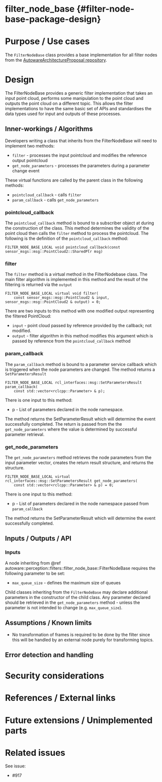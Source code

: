 filter_node_base {#filter-node-base-package-design}
===========


# Purpose / Use cases
<!-- Required -->
<!-- Things to consider:
    - Why did we implement this feature? -->

The `FilterNodeBase` class provides a base implementation for all filter nodes from the
[AutowareArchitectureProposal repository](https://github.com/tier4/AutowareArchitectureProposal.iv).

# Design
<!-- Required -->
<!-- Things to consider:
    - How does it work? -->

The FilterNodeBase provides a generic filter implementation that takes an input point cloud,
performs some manipulation to the point cloud and outputs the point cloud on a different topic.
This allows the filter implementations to have the same basic set of APIs and standardises
the data types used for input and outputs of these processes.

## Inner-workings / Algorithms
<!-- If applicable -->
Developers writing a class that inherits from the FilterNodeBase will need to implement two methods:
 * `filter` - processes the input pointcloud and modifies the reference output pointcloud
 * `get_node_parameters` - processes the parameters during a parameter change event

These virtual functions are called by the parent class in the following methods:
 * `pointcloud_callback` - calls `filter`
 * `param_callback` - calls `get_node_parameters`

### pointcloud_callback

The `pointcloud_callback` method is bound to a subscriber object at during the construction of the
class. This method determines the validity of the point cloud then calls the `filter` method to
process the pointcloud. The following is the definition of the `pointcloud_callback` method:

```{cpp}
FILTER_NODE_BASE_LOCAL void pointcloud_callback(const sensor_msgs::msg::PointCloud2::SharedPtr msg)
```

### filter

The `filter` method is a virtual method in the FilterNodebase class. The main filter algorithm is
implemented in this method and the result of the filtering is returned via the `output`

```{cpp}
FILTER_NODE_BASE_LOCAL virtual void filter(
    const sensor_msgs::msg::PointCloud2 & input, sensor_msgs::msg::PointCloud2 & output) = 0;
```

There are two inputs to this method with one modified output representing the filtered PointCloud:
- `input` - point cloud passed by reference provided by the callback; not modified. 
- `output` - filter algorithm in this method modifies this argument which is passed by reference
from the `pointcloud_callback` method

### param_callback

The `param_callback` method is bound to a parameter service callback which is triggered when the
node parameters are changed. The method returns a `SetParametersResult` 

```{cpp}
FILTER_NODE_BASE_LOCAL rcl_interfaces::msg::SetParametersResult param_callback(
    const std::vector<rclcpp::Parameter> & p);
```

There is one input to this method:
 - p - List of parameters declared in the node namespace.

The method returns the SetParameterResult which will determine the event successfully completed.
The return is passed from the the `get_node_parameters` where the value is determined by successful
parameter retrieval.

### get_node_parameters

The `get_node_parameters` method retrieves the node parameters from the input parameter vector,
creates the return result structure, and returns the structure. 

```{cpp}
FILTER_NODE_BASE_LOCAL virtual rcl_interfaces::msg::SetParametersResult get_node_parameters(
    const std::vector<rclcpp::Parameter> & p) = 0;
```

There is one input to this method:
 - p - List of parameters declared in the node namespace passed from `param_callback`

The method returns the SetParameterResult which will determine the event successfully completed.


## Inputs / Outputs / API
<!-- Required -->
<!-- Things to consider:
    - How do you use the package / API? -->
### Inputs

A node inheriting from @ref autoware::perception::filters::filter_node_base::FilterNodeBase
requires the following parameter to be set:
- `max_queue_size` - defines the maximum size of queues

Child classes inheriting from the `FilterNodeBase` may declare additional parameters in the
constructor of the child class. Any parameter declared should be retrieved in the
`get_node_parameters` method - unless the parameter is not intended to change (e.g.
`max_queue_size`).


## Assumptions / Known limits
<!-- Required -->

* No transformation of frames is required to be done by the filter since this will be handled by
an external node purely for transforming topics.


## Error detection and handling
<!-- Required -->


# Security considerations
<!-- Required -->
<!-- Things to consider:
- Spoofing (How do you check for and handle fake input?)
- Tampering (How do you check for and handle tampered input?)
- Repudiation (How are you affected by the actions of external actors?).
- Information Disclosure (Can data leak?).
- Denial of Service (How do you handle spamming?).
- Elevation of Privilege (Do you need to change permission levels during execution?) -->


# References / External links
<!-- Optional -->


# Future extensions / Unimplemented parts
<!-- Optional -->


# Related issues
<!-- Required -->
See issue:
- #917
